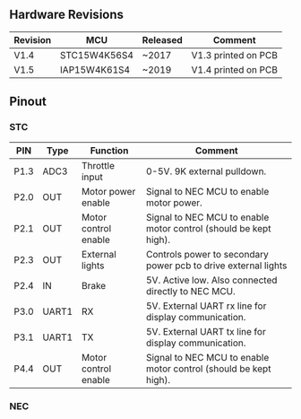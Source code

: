 

## Hardware Revisions

Revision | MCU          | Released    | Comment
-------- | ------------ | ----------- | --------------------
V1.4     | STC15W4K56S4 | ~2017       | V1.3 printed on PCB
V1.5     | IAP15W4K61S4 | ~2019       | V1.4 printed on PCB




## Pinout

### STC

PIN  | Type  | Function               | Comment
-----| ----- | -----------------------| --------------------
P1.3 | ADC3  | Throttle input         | 0-5V. 9K external pulldown.
P2.0 | OUT   | Motor power enable     | Signal to NEC MCU to enable motor power.
P2.1 | OUT   | Motor control enable   | Signal to NEC MCU to enable motor control (should be kept high).
P2.3 | OUT   | External lights        | Controls power to secondary power pcb to drive external lights
P2.4 | IN    | Brake                  | 5V. Active low. Also connected directly to NEC MCU.
P3.0 | UART1 | RX                     | 5V. External UART rx line for display communication.
P3.1 | UART1 | TX                     | 5V. External UART tx line for display communication.
P4.4 | OUT   | Motor control enable   | Signal to NEC MCU to enable motor control (should be kept high).














### NEC














